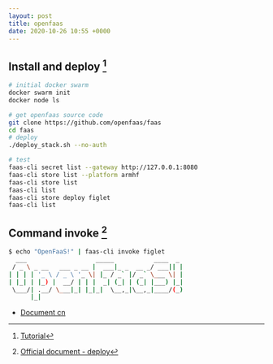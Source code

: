 ```yaml
---
layout: post
title: openfaas
date: 2020-10-26 10:55 +0000
---
```


## Install and deploy [^1]

[^1]: [Tutorial](https://www.jinzhun.net/article/content/202003/380/1.html)

```bash
# initial docker swarm
docker swarm init
docker node ls

# get openfaas source code
git clone https://github.com/openfaas/faas
cd faas
# deploy
./deploy_stack.sh --no-auth

# test
faas-cli secret list --gateway http://127.0.0.1:8080
faas-cli store list --platform armhf
faas-cli store list
faas-cli list
faas-cli store deploy figlet
faas-cli list


```

## Command invoke [^2]

[^2]: [Official document - deploy](https://docs.openfaas.com/deployment/docker-swarm/)

```bash
$ echo "OpenFaaS!" | faas-cli invoke figlet
  ___                   _____           ____  _
 / _ \ _ __   ___ _ __ |  ___|_ _  __ _/ ___|| |
| | | | '_ \ / _ \ '_ \| |_ / _` |/ _` \___ \| |
| |_| | |_) |  __/ | | |  _| (_| | (_| |___) |_|
 \___/| .__/ \___|_| |_|_|  \__,_|\__,_|____/(_)
      |_|
```


* [Document cn](https://jimmysong.io/kubernetes-handbook/usecases/openfaas-quick-start.html)
